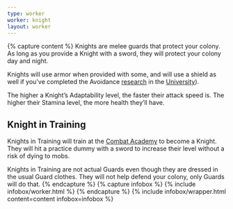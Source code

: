 ```yaml
---
type: worker
worker: knight
layout: worker
---
```

{% capture content %}
Knights are melee guards that protect your colony. As long as you provide a Knight with a sword, they will protect your colony day and night.

Knights will use armor when provided with some, and will use a shield as well if you've completed the Avoidance [research](../../source/systems/research) in the [University](../../source/buildings/university)).

The higher a Knight’s Adaptability level, the faster their attack speed is. The higher their Stamina level, the more health they’ll have.

## Knight in Training
Knights in Training will train at the [Combat Academy](../buildings/combatacademy) to become a Knight. They will hit a practice dummy with a sword to increase their level without a risk of dying to mobs.

Knights in Training are not actual Guards even though they are dressed in the usual Guard clothes. They will not help defend your colony, only Guards will do that. 
{% endcapture %}
{% capture infobox %}
{% include infobox/worker.html %}
{% endcapture %}
{% include infobox/wrapper.html content=content infobox=infobox %}
